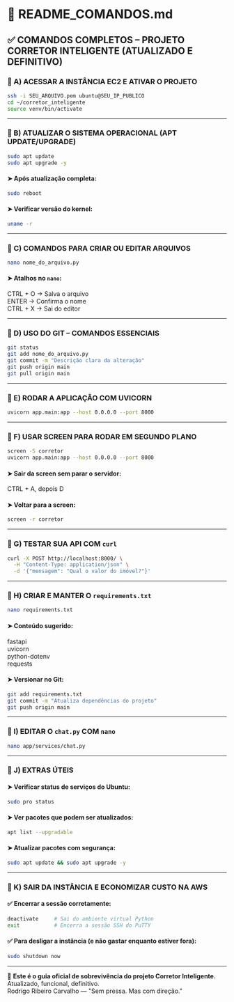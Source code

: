# 📘 README_COMANDOS.md

## ✅ COMANDOS COMPLETOS – PROJETO CORRETOR INTELIGENTE (ATUALIZADO E DEFINITIVO)

### 🔹 A) ACESSAR A INSTÂNCIA EC2 E ATIVAR O PROJETO
```bash
ssh -i SEU_ARQUIVO.pem ubuntu@SEU_IP_PUBLICO
cd ~/corretor_inteligente
source venv/bin/activate
```

---

### 🔹 B) ATUALIZAR O SISTEMA OPERACIONAL (APT UPDATE/UPGRADE)
```bash
sudo apt update
sudo apt upgrade -y
```

#### ➤ Após atualização completa:
```bash
sudo reboot
```

#### ➤ Verificar versão do kernel:
```bash
uname -r
```

---

### 🔹 C) COMANDOS PARA CRIAR OU EDITAR ARQUIVOS
```bash
nano nome_do_arquivo.py
```

#### ➤ Atalhos no `nano`:
CTRL + O → Salva o arquivo  
ENTER → Confirma o nome  
CTRL + X → Sai do editor  

---

### 🔹 D) USO DO GIT – COMANDOS ESSENCIAIS
```bash
git status
git add nome_do_arquivo.py
git commit -m "Descrição clara da alteração"
git push origin main
git pull origin main
```

---

### 🔹 E) RODAR A APLICAÇÃO COM UVICORN
```bash
uvicorn app.main:app --host 0.0.0.0 --port 8000
```

---

### 🔹 F) USAR SCREEN PARA RODAR EM SEGUNDO PLANO
```bash
screen -S corretor
uvicorn app.main:app --host 0.0.0.0 --port 8000
```

#### ➤ Sair da screen sem parar o servidor:
CTRL + A, depois D

#### ➤ Voltar para a screen:
```bash
screen -r corretor
```

---

### 🔹 G) TESTAR SUA API COM `curl`
```bash
curl -X POST http://localhost:8000/ \
  -H "Content-Type: application/json" \
  -d '{"mensagem": "Qual o valor do imóvel?"}'
```

---

### 🔹 H) CRIAR E MANTER O `requirements.txt`
```bash
nano requirements.txt
```

#### ➤ Conteúdo sugerido:
fastapi  
uvicorn  
python-dotenv  
requests  

#### ➤ Versionar no Git:
```bash
git add requirements.txt
git commit -m "Atualiza dependências do projeto"
git push origin main
```

---

### 🔹 I) EDITAR O `chat.py` COM `nano`
```bash
nano app/services/chat.py
```

---

### 🔹 J) EXTRAS ÚTEIS

#### ➤ Verificar status de serviços do Ubuntu:
```bash
sudo pro status
```

#### ➤ Ver pacotes que podem ser atualizados:
```bash
apt list --upgradable
```

#### ➤ Atualizar pacotes com segurança:
```bash
sudo apt update && sudo apt upgrade -y
```

---

### 🔹 K) SAIR DA INSTÂNCIA E ECONOMIZAR CUSTO NA AWS

#### ✅ Encerrar a sessão corretamente:
```bash
deactivate     # Sai do ambiente virtual Python
exit           # Encerra a sessão SSH do PuTTY
```

#### ✅ Para desligar a instância (e não gastar enquanto estiver fora):
```bash
sudo shutdown now
```

---

📌 **Este é o guia oficial de sobrevivência do projeto Corretor Inteligente.**  
Atualizado, funcional, definitivo.  
Rodrigo Ribeiro Carvalho — "Sem pressa. Mas com direção."
